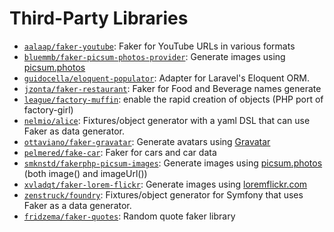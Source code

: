# Third-Party Libraries

- [`aalaap/faker-youtube`](https://github.com/aalaap/faker-youtube): Faker for YouTube URLs in various formats
- [`bluemmb/faker-picsum-photos-provider`](https://github.com/bluemmb/Faker-PicsumPhotos): Generate images using [picsum.photos](http://picsum.photos/)
- [`guidocella/eloquent-populator`](https://github.com/guidocella/eloquent-populator): Adapter for Laravel's Eloquent ORM.
- [`jzonta/faker-restaurant`](https://github.com/jzonta/FakerRestaurant): Faker for Food and Beverage names generate
- [`league/factory-muffin`](https://github.com/thephpleague/factory-muffin): enable the rapid creation of objects (PHP port of factory-girl)
- [`nelmio/alice`](https://github.com/nelmio/alice): Fixtures/object generator with a yaml DSL that can use Faker as data generator.
- [`ottaviano/faker-gravatar`](https://github.com/ottaviano/faker-gravatar): Generate avatars using [Gravatar](https://en.gravatar.com/site/implement/images/)
- [`pelmered/fake-car`](https://github.com/pelmered/fake-car): Faker for cars and car data
- [`smknstd/fakerphp-picsum-images`](https://github.com/smknstd/fakerphp-picsum-images): Generate images using [picsum.photos](http://picsum.photos/) (both image() and imageUrl())
- [`xvladqt/faker-lorem-flickr`](https://github.com/xvladxtremal/Faker-LoremFlickr): Generate images using [loremflickr.com](http://loremflickr.com/)
- [`zenstruck/foundry`](https://github.com/zenstruck/foundry): Fixtures/object generator for Symfony that uses Faker as a data generator.
- [`fridzema/faker-quotes`](https://github.com/fridzema/faker-quotes): Random quote faker library
